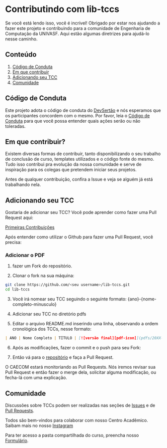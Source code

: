 # Contributindo com lib-tccs

Se você está lendo isso, você é incrível! Obrigado por estar nos ajudando a fazer este projeto e contribuindo para a comunidade de Engenharia de Computação da UNIVASF.
Aqui estão algumas diretrizes para ajudá-lo nesse caminho.

## Conteúdo

1. [Código de Conduta](#Código-de-conduta)
2. [Em que contribuir](#Em-que-contribuir)
3. [Adicionando seu TCC](#Adicionando-seu-TCC)
4. [Comunidade](#comunidade)

## Código de Conduta

Este projeto adota o código de conduta do [DevSertão](https://github.com/devsertao) e nós esperamos que os participantes concordem com o mesmo.
Por favor, leia o [Código de Conduta](https://github.com/devsertao/quem-somos/blob/main/C%C3%93DIGO%20DE%20CONDUTA.md) para que você possa entender quais ações serão ou não toleradas.

## Em que contribuir?

Existem diversas formas de contribuir, tanto disponibilizando o seu trabalho de conclusão de curso, templates utilizados e o código fonte do mesmo. Tudo isso contribui pra evolução da nossa comunidade e serve de inspiração para os colegas que pretendem iniciar seus projetos.

Antes de qualquer contribuição, confira a Issue e veja se alguém já está trabalhando nela.

## Adicionando seu TCC

Gostaria de adicionar seu TCC? Você pode aprender como fazer uma Pull Request aqui:

[Primeiras Contribuições](https://github.com/firstcontributions/first-contributions/blob/master/translations/README.pt_br.md)

Após entender como utilizar o Github para fazer uma Pull Request, você precisa:

### Adicionar o PDF

1. fazer um Fork do repositório.

2. Clonar o fork na sua máquina:

```sh
git clone https://github.com/<seu username>/lib-tccs.git
cd lib-tccs
```

3. Você irá nomear seu TCC seguindo o seguinte formato:
   {ano}-{nome-completo-minusculo}

4. Adicionar seu TCC no diretório pdfs

5. Editar o arquivo README.md inserindo uma linha, observando a ordem cronológica dos TCCs, nesse formato:

```md
| ANO | Nome Completo | TÍTULO | [![versão final][pdf-icon]](pdfs/20XX-nome-completo-minusculo.pdf) | [![código fonte][source-code-icon]](https://github.com/<seu username>/<seu repositorio>)
```

6. Após as modificações, fazer o commit e o push para seu Fork:

7. Então vá para o [repositório](https://github.com/caecom/lib-tccs) e faça a Pull Request.

O CAECOM estará monitoriando as Pull Requests. Nós iremos revisar sua Pull Request e então fazer o merge dela, solicitar alguma modificação, ou fecha-lá com uma explicação.

<!-- ## Licença

Para dar sua contribuição a este repositório, você aceita que sua contribuição esteja sob a licença MIT. -->

## Comunidade

Discussões sobre TCCs podem ser realizadas nas seções de [Issues](https://github.com/caecom/lib-tccs/issues) e de [Pull Requests](https://github.com/caecom/lib-tccs/pulls).

Todos são bem-vindos para colaborar com nosso Centro Acadêmico.
Saibam mais no nosso [Instagram](https://www.instagram.com/caecom.univasf/)

Para ter acesso a pasta compartilhada do curso, preencha nosso [Formulário](https://docs.google.com/forms/d/e/1FAIpQLSdpydRTBY3e2Y8J847Hac4hQxmb-oOf-PEroqwIk2qKxCT8lA/viewform).
